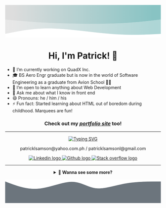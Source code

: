 <!-- ### Hi there 👋

**patricklsamson/patricklsamson** is a ✨ _special_ ✨ repository because its `README.md` (this file) appears on your GitHub profile.

Here are some ideas to get you started:

- 🔭 I’m currently working on ...
- 🌱 I’m currently learning ...
- 👯 I’m looking to collaborate on ...
- 🤔 I’m looking for help with ...
- 💬 Ask me about ...
- 📫 How to reach me: ...
- 😄 Pronouns: ...
- ⚡ Fun fact: ... -->

<img
  src="https://raw.githubusercontent.com/patricklsamson/patricklsamson/main/assets/img/inverted-wave.png"
  alt="Gray inverted wave"
/>

<h1 align="center">Hi, I'm Patrick! 👋</h1>

- 🔭 I’m currently working on QuadX Inc.
- 🎓 BS Aero Engr graduate but is now in the world of Software Engineering as a
  graduate from Avion School 👨‍💻
- 🌱 I’m open to learn anything about Web Development
- 💬 Ask me about what I know in front end
- 😄 Pronouns: he / him / his
- ⚡ Fun fact: Started learning about HTML out of boredom during childhood.
  Marquees are fun!

<h3 align="center">
  Check out my
  <em><a href="https://patricklsamson.github.io/">portfolio site</a></em>
  too!
</h3>

---

<div align="center">
  <a href="https://git.io/typing-svg">
    <img
      src="https://readme-typing-svg.herokuapp.com?font=Poppins&center=true&vCenter=true&color=448888&size=20&lines=📫+How+to+reach+me:"
      alt="Typing SVG"
    />
  </a>

  <p>patricklsamson@yahoo.com.ph / patricklsamsonl@gmail.com</p>

  <p>
    <a href="https://www.linkedin.com/in/patricklsamson/">
      <img
        src="https://img.shields.io/badge/*-0077B5?style=for-the-badge&logo=linkedin&logoColor=white"
        alt="Linkedin logo"
      />
    </a>
    <a href="https://github.com/slncdworks">
      <img
        src="https://img.shields.io/badge/*-100000?style=for-the-badge&logo=github&logoColor=white"
        alt="Github logo"
      />
    </a>
    <a href="https://stackoverflow.com/users/15469676/patrick-samson">
      <img
        src="https://img.shields.io/badge/*-FE7A16?style=for-the-badge&logo=stack-overflow&logoColor=white"
        alt="Stack overflow logo"
      />
    </a>
  </p>
</div>

---

<details id="nav">
  <summary align="center">👀 <strong>Wanna see some more?</strong></summary>

  ---

  <p align="center">
    🔎&nbsp;&nbsp;
    <a href="#stats"><strong>STATS</strong></a>
    &nbsp;&nbsp;🔍&nbsp;|
    &nbsp;🔎&nbsp;&nbsp;
    <a href="#technical-skills"><strong>TECHNICAL SKILLS</strong></a>
    &nbsp;&nbsp;🔍&nbsp;|
    &nbsp;🔎&nbsp;&nbsp;
    <a href="#other-projects"><strong>OTHER PROJECTS</strong></a>
    &nbsp;&nbsp;🔍&nbsp;|
    &nbsp;🔎&nbsp;&nbsp;
    <a href="#latest-projects"><strong>LATEST PROJECTS</strong></a>
    &nbsp;&nbsp;🔍
  </p>

  ---

  <img
    id="stats"
    src="https://raw.githubusercontent.com/patricklsamson/patricklsamson/main/assets/img/inverted-wave-2.png"
    alt="Gray inverted wave"
  />

  <h2 align="center">📈 Stats</h2>

  <p align="center">
    <img
      src="https://github-readme-stats.vercel.app/api?username=patricklsamson&show_icons=true&line_height=27&count_private=true&theme=dark&card_width=300&include_all_commits=true"
      alt="Github stats of Patrick Samson"
    />
  </p>

  <p align="center">
    <img
      src="https://github-readme-stats.vercel.app/api/top-langs/?username=patricklsamson&theme=dark&langs_count=10&layout=compact"
      alt="Most used languages of Patrick Samson"
    />
  </p>

  <p id="technical-skills" align="center">
    <strong><< { ^^^ | <a href="#nav">BACK TO NAV</a> | ^^^ } >></strong>
  </p>

  ---

  <h2 align="center">⚙ Technical Skills</h2>

  | ✒ Languages | 🖼 Frameworks  & Library |
  | :---: | :---: |
  | ![PHP logo with text](https://img.shields.io/badge/PHP-777BB4?style=for-the-badge&logo=php&logoColor=white) ![Javascript logo with text](https://img.shields.io/badge/JavaScript-F7DF1E?style=for-the-badge&logo=javascript&logoColor=black) ![Typescript logo with text](https://img.shields.io/badge/TypeScript-007ACC?style=for-the-badge&logo=typescript&logoColor=white) ![Markdown logo with text](https://img.shields.io/badge/Markdown-000000?style=for-the-badge&logo=markdown&logoColor=white) ![HTML5 logo with text](https://img.shields.io/badge/HTML5-E34F26?style=for-the-badge&logo=html5&logoColor=white) ![CSS3 logo with text](https://img.shields.io/badge/CSS3-1572B6?style=for-the-badge&logo=css3&logoColor=white) ![Ruby logo with text](https://img.shields.io/badge/Ruby-CC342D?style=for-the-badge&logo=ruby&logoColor=white) ![JSON logo with text](https://img.shields.io/badge/json-5E5C5C?style=for-the-badge&logo=json&logoColor=white) | ![Git logo with text](https://img.shields.io/badge/Git-F05032?style=for-the-badge&logo=git&logoColor=white) ![Laravel and lumen logo with text](https://img.shields.io/badge/Laravel%20&%20Lumen-FF2D20?style=for-the-badge&logo=laravel&logoColor=white) ![React logo with text](https://img.shields.io/badge/React-20232A?style=for-the-badge&logo=react&logoColor=61DAFB) ![Redux logo with text](https://img.shields.io/badge/Redux-593D88?style=for-the-badge&logo=redux&logoColor=white) ![Redux saga logo with text](https://img.shields.io/badge/Redux%20saga-86D46B?style=for-the-badge&logo=redux%20saga&logoColor=999999) ![React router logo with text](https://img.shields.io/badge/React_Router-CA4245?style=for-the-badge&logo=react-router&logoColor=white) ![Material UI logo with text](https://img.shields.io/badge/Material%20UI-007FFF?style=for-the-badge&logo=mui&logoColor=white) ![Styled-components logo with text](https://img.shields.io/badge/styled--components-DB7093?style=for-the-badge&logo=styled-components&logoColor=white) ![SASS logo with text](https://img.shields.io/badge/Sass-CC6699?style=for-the-badge&logo=sass&logoColor=white) ![Bootstrap logo with text](https://img.shields.io/badge/Bootstrap-563D7C?style=for-the-badge&logo=bootstrap&logoColor=white) ![Tailwind css logo with text](https://img.shields.io/badge/Tailwind_CSS-38B2AC?style=for-the-badge&logo=tailwind-css&logoColor=white) ![Node JS logo with text](https://img.shields.io/badge/Node.js-339933?style=for-the-badge&logo=nodedotjs&logoColor=white) ![Nestjs logo with text](https://img.shields.io/badge/nestjs-E0234E?style=for-the-badge&logo=nestjs&logoColor=white) ![Graphql logo with text](https://img.shields.io/badge/GraphQl-E10098?style=for-the-badge&logo=graphql&logoColor=white) ![Apollo graphql logo with text](https://img.shields.io/badge/Apollo%20GraphQL-311C87?&style=for-the-badge&logo=Apollo%20GraphQL&logoColor=white) ![Docker logo with text](https://img.shields.io/badge/Docker-2CA5E0?style=for-the-badge&logo=docker&logoColor=white) ![Ruby on rails logo with text](https://img.shields.io/badge/Ruby_on_Rails-CC0000?style=for-the-badge&logo=ruby-on-rails&logoColor=white) ![Postman logo with text](https://img.shields.io/badge/Postman-FF6C37?style=for-the-badge&logo=Postman&logoColor=white) ![JWT logo with text](https://img.shields.io/badge/JWT-000000?style=for-the-badge&logo=JSON%20web%20tokens&logoColor=white) ![Jquery logo with text](https://img.shields.io/badge/jQuery-0769AD?style=for-the-badge&logo=jquery&logoColor=white) ![XAMPP logo with text](https://img.shields.io/badge/Xampp-F37623?style=for-the-badge&logo=xampp&logoColor=white) |

  ---

  | 📦 Package Manager | 📚 Database | ☁ Cloud |
  | :---: | :---: | :---: |
  | ![NPM logo with text](https://img.shields.io/badge/npm-CB3837?style=for-the-badge&logo=npm&logoColor=white) ![Yarn logo with text](https://img.shields.io/badge/Yarn-2C8EBB?style=for-the-badge&logo=yarn&logoColor=white) ![Rubygems logo with text](https://img.shields.io/badge/RubyGems-E9573F?style=for-the-badge&logo=rubygems&logoColor=white) | ![Postgresql logo with text](https://img.shields.io/badge/PostgreSQL-316192?style=for-the-badge&logo=postgresql&logoColor=white) ![SQLite logo with text](https://img.shields.io/badge/SQLite-07405E?style=for-the-badge&logo=sqlite&logoColor=white) | ![Heroku logo with text](https://img.shields.io/badge/Heroku-430098?style=for-the-badge&logo=heroku&logoColor=white) ![Amazon AWS logo with text](https://img.shields.io/badge/Amazon_AWS-FF9900?style=for-the-badge&logo=amazonaws&logoColor=white) |

  ---

  | 🛠 Tools | 🎨 Design Tools |
  | :---: | :---: |
  | ![Command prompt with windows terminal logo and text](https://img.shields.io/badge/Command_Prompt-black?style=for-the-badge&logo=windowsterminal&logoColor=white) ![Sublime text logo with text](https://img.shields.io/badge/sublime_text-%23575757.svg?&style=for-the-badge&logo=sublime-text&logoColor=important) ![Wordpress logo with text](https://img.shields.io/badge/Wordpress-21759B?style=for-the-badge&logo=wordpress&logoColor=white) ![Visual studio code logo with text](https://img.shields.io/badge/Visual_Studio_Code-0078D4?style=for-the-badge&logo=visual%20studio%20code&logoColor=white) ![Ubuntu and WSL logo with text](https://img.shields.io/badge/Ubuntu_%28WSL%29-E95420?style=for-the-badge&logo=ubuntu&logoColor=white) ![Powershell logo with text](https://img.shields.io/badge/PowerShell-5391FE?style=for-the-badge&logo=PowerShell&logoColor=white) ![Windows terminal logo with text](https://img.shields.io/badge/Windows_Terminal-4D4D4D?style=for-the-badge&logo=windowsterminal&logoColor=white) | ![Adobe photoshop logo with text](https://img.shields.io/badge/Adobe%20Photoshop-31A8FF?style=for-the-badge&logo=Adobe%20Photoshop&logoColor=black) ![Adobe xd logo with text](https://img.shields.io/badge/Adobe%20XD-FF61F6?style=for-the-badge&logo=Adobe%20XD&logoColor=white) |

  <p id="other-projects" align="center">
    <strong><< { ^^^ | <a href="#nav">BACK TO NAV</a> | ^^^ } >></strong>
  </p>

  ---

  <h2 align="center">🚧 Other Projects</h2>

  | [![patricklsamson.github.io repository with description](https://github-readme-stats.vercel.app/api/pin?username=patricklsamson&repo=patricklsamson.github.io&title_color=fff&icon_color=f9f9f9&text_color=9f9f9f&bg_color=151515)](https://github.com/patricklsamson/patricklsamson.github.io) <br /> Repository of my portfolio, wanna check out how I made it? 😎 | [![slncdworks.github.io repository with description](https://github-readme-stats.vercel.app/api/pin?username=slncdworks&repo=slncdworks.github.io&title_color=fff&icon_color=f9f9f9&text_color=9f9f9f&bg_color=151515)](https://github.com/slncdworks/slncdworks.github.io) <br /> [GitHub Page](https://slncdworks.github.io/) |
  | :---: | :---: |

  <p align="center">
    <strong><< { ^^^ | <a href="#nav">BACK TO NAV</a> | ^^^ } >></strong>
  </p>
</details>

![Gray bottom wave](https://raw.githubusercontent.com/patricklsamson/patricklsamson/main/assets/img/bottom-wave.png)

<div id="latest-projects"></div>
